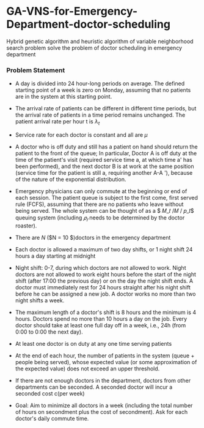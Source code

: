 # GA-VNS-for-Emergency-Department-doctor-scheduling
Hybrid genetic algorithm and heuristic algorithm of variable neighborhood search problem solve the problem of doctor scheduling in emergency department

### Problem Statement


- A day is divided into 24 hour-long periods on average. The defined starting point of a week is zero on Monday, assuming that no patients are in the system at this starting point.

- The arrival rate of patients can be different in different time periods, but the arrival rate of patients in a time period remains unchanged. The patient arrival rate per hour t is $\lambda_t$

- Service rate for each doctor is constant and all are $\mu$

- A doctor who is off duty and still has a patient on hand should return the patient to the front of the queue; In particular, Doctor A is off duty at the time of the patient's visit (required service time a, at which time a' has been performed), and the next doctor B is at work at the same position (service time for the patient is still a, requiring another A-A '), because of the nature of the exponential distribution.

- Emergency physicians can only commute at the beginning or end of each session. The patient queue is subject to the first come, first served rule (FCFS), assuming that there are no patients who leave without being served. The whole system can be thought of as a $ 𝑀_𝑡 /𝑀 / 𝑝_𝑡$ queuing system (including $𝑝_𝑡$ needs to be determined by the doctor roaster).

- There are $N$ ($N = 10 $)doctors in the emergency department

- Each doctor is allowed a maximum of two day shifts, or 1 night shift 24 hours a day starting at midnight

- Night shift: 0-7, during which doctors are not allowed to work. Night doctors are not allowed to work eight hours before the start of the night shift (after 17:00 the previous day) or on the day the night shift ends. A doctor must immediately rest for 24 hours straight after his night shift before he can be assigned a new job. A doctor works no more than two night shifts a week.

- The maximum length of a doctor's shift is 8 hours and the minimum is 4 hours. Doctors spend no more than 10 hours a day on the job. Every doctor should take at least one full day off in a week, i.e., 24h (from 0:00 to 0:00 the next day).

- At least one doctor is on duty at any one time serving patients

- At the end of each hour, the number of patients in the system (queue + people being served), whose expected value (or some approximation of the expected value) does not exceed an upper threshold.

- If there are not enough doctors in the department, doctors from other departments can be seconded. A seconded doctor will incur a seconded cost c(per week)

- Goal: Aim to minimize all doctors in a week (including the total number of hours on secondment plus the cost of secondment). Ask for each doctor's daily commute time.

